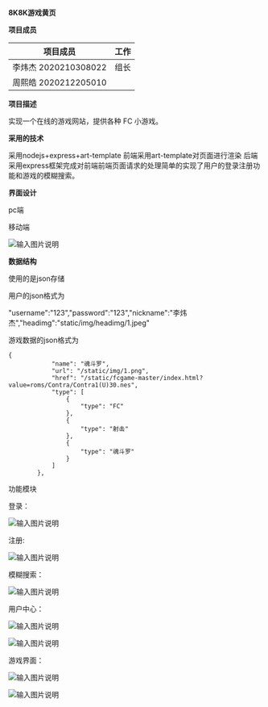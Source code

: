**8K8K游戏黄页**

**项目成员**

| 项目成员             | 工作 |
| -------------------- | ---- |
| 李炜杰 2020210308022 | 组长 |
| 周熙皓 2020212205010 |      |

**项目描述**

实现一个在线的游戏网站，提供各种 FC 小游戏。

**采用的技术**


采用nodejs+express+art-template
前端采用art-template对页面进行渲染
后端采用express框架完成对前端前端页面请求的处理简单的实现了用户的登录注册功能和游戏的模糊搜索。



**界面设计**

pc端

移动端


![输入图片说明](static/img/screenshot/pehome.png)

**数据结构**

使用的是json存储

用户的json格式为

"username":"123","password":"123","nickname":"李炜杰","headimg":"static/img/headimg/1.jpeg"

游戏数据的json格式为

```
{
            "name": "魂斗罗",
            "url": "/static/img/1.png",
            "href": "/static/fcgame-master/index.html?value=roms/Contra/Contra1(U)30.nes",
            "type": [
                {
                    "type": "FC"
                },
                {
                    "type": "射击"
                },
                {
                    "type": "魂斗罗"
                }
            ]
        },
```
功能模块


登录：


![输入图片说明](static/img/screenshot/login.png)



注册:


![输入图片说明](static/img/screenshot/register.png)



模糊搜索：


![输入图片说明](static/img/screenshot/search.png)


用户中心：


![输入图片说明](static/img/screenshot/pe-userCenter.png)


![输入图片说明](static/img/screenshot/pe-userCenter.png)



游戏界面：


![输入图片说明](static/img/screenshot/pe-game.png)


![输入图片说明](static/img/screenshot/game.png)



